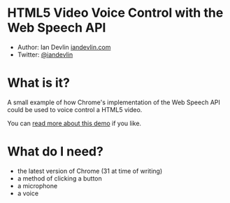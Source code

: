 HTML5 Video Voice Control with the Web Speech API
=================================================

- Author: Ian Devlin [iandevlin.com](http://iandevlin.com)
- Twitter: [@iandevlin](http://twitter.com/iandevlin)


What is it?
===========
A small example of how Chrome's implementation of the Web Speech API could be used to voice control a HTML5 video.

You can [read more about this demo](http://www.iandevlin.com/blog/2014/01/javascript/using-the-web-speech-api-to-control-a-html5-video) if you like.

What do I need?
===============

- the latest version of Chrome (31 at time of writing)
- a method of clicking a button
- a microphone
- a voice